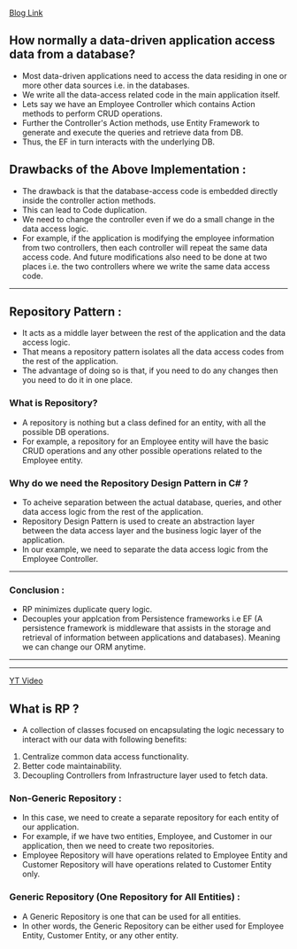 [Blog Link](https://dotnettutorials.net/lesson/repository-design-pattern-csharp/)

## How normally a data-driven application access data from a database?

- Most data-driven applications need to access the data residing in one or more other data sources i.e. in the databases.
- We write all the data-access related code in the main application itself.
- Lets say we have an Employee Controller which contains Action methods to perform CRUD operations.
- Further the Controller's Action methods, use Entity Framework to generate and execute the queries and retrieve data from DB.
- Thus, the EF in turn interacts with the underlying DB.

## Drawbacks of the Above Implementation :

- The drawback is that the database-access code is embedded directly inside the controller action methods.
- This can lead to Code duplication.
- We need to change the controller even if we do a small change in the data access logic.
- For example, if the application is modifying the employee information from two controllers, then each controller will repeat the same data access code. And future modifications also need to be done at two places i.e. the two controllers where we write the same data access code.

---

## Repository Pattern :

- It acts as a middle layer between the rest of the application and the data access logic.
- That means a repository pattern isolates all the data access codes from the rest of the application.
- The advantage of doing so is that, if you need to do any changes then you need to do it in one place.

### What is Repository?

- A repository is nothing but a class defined for an entity, with all the possible DB operations. 
- For example, a repository for an Employee entity will have the basic CRUD operations and any other possible operations related to the Employee entity.

### Why do we need the Repository Design Pattern in C# ?

- To acheive separation between the actual database, queries, and other data access logic from the rest of the application.
- Repository Design Pattern is used to create an abstraction layer between the data access layer and the business logic layer of the application.
- In our example, we need to separate the data access logic from the Employee Controller. 

---

### Conclusion :

- RP minimizes duplicate query logic.
- Decouples your applcation from Persistence frameworks i.e EF (A persistence framework is middleware that assists in the storage and retrieval of information between applications and databases). Meaning we can change our ORM anytime.

---
---

[YT Video](https://www.youtube.com/watch?v=x6C20zhZHw8)

## What is RP ?

- A collection of classes focused on encapsulating the logic necessary to interact with our data with following benefits:
  
1. Centralize common data access functionality.
2. Better code maintainability.
3. Decoupling Controllers from Infrastructure layer used to fetch data.


### Non-Generic Repository :

- In this case, we need to create a separate repository for each entity of our application.
- For example, if we have two entities, Employee, and Customer in our application, then we need to create two repositories.
- Employee Repository will have operations related to Employee Entity and Customer Repository will have operations related to Customer Entity only.

### Generic Repository (One Repository for All Entities) :

- A Generic Repository is one that can be used for all entities.
- In other words, the Generic Repository can be either used for Employee Entity, Customer Entity, or any other entity. 





















